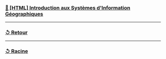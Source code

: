 ### [🔗 [HTML] Introduction aux Systèmes d'Information Géographiques](https://supports.idgeo.fr/cpgeom/A0_bases_sig/co/M1S1_base_SIG_cpgeom_2.html)

---

### [↺ Retour](../README.MD)

---

### [↺ Racine](../../README.MD)
